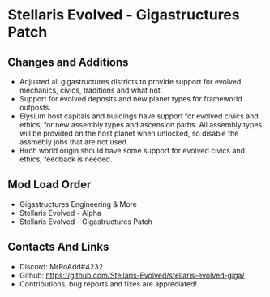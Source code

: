 # Stellaris Evolved - Gigastructures Patch

## Changes and Additions

- Adjusted all gigastructures districts to provide support for evolved mechanics, civics, traditions and what not.
- Support for evolved deposits and new planet types for frameworld outposts.
- Elysium host capitals and buildings have support for evolved civics and ethics, for new assembly types and ascension paths. All assembly types will be provided on the host planet when unlocked, so disable the assmebly jobs that are not used.
- Birch world origin should have some support for evolved civics and ethics, feedback is needed.

## Mod Load Order

- Gigastructures Engineering & More
- Stellaris Evolved - Alpha
- Stellaris Evolved - Gigastructures Patch


## Contacts And Links

- Discord: MrRoAdd#4232
- Github: https://github.com/Stellaris-Evolved/stellaris-evolved-giga/
- Contributions, bug reports and fixes are appreciated!